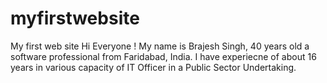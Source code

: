 # myfirstwebsite
My first web site
Hi Everyone ! My name is Brajesh Singh, 40 years old a software professional from Faridabad, India. I have experiecne of about 16 years in various capacity of IT Officer in a Public Sector Undertaking.
